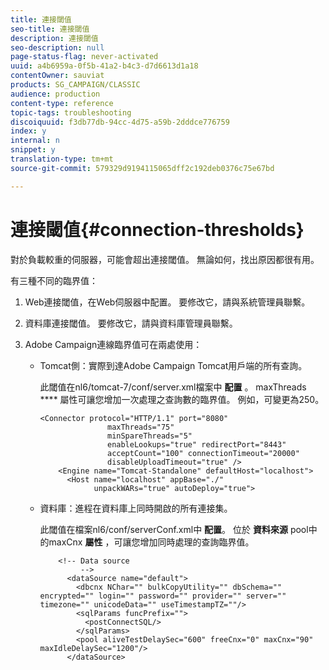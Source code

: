 ```yaml
---
title: 連接閾值
seo-title: 連接閾值
description: 連接閾值
seo-description: null
page-status-flag: never-activated
uuid: a4b6959a-0f5b-41a2-b4c3-d7d6613d1a18
contentOwner: sauviat
products: SG_CAMPAIGN/CLASSIC
audience: production
content-type: reference
topic-tags: troubleshooting
discoiquuid: f3db77db-94cc-4d75-a59b-2dddce776759
index: y
internal: n
snippet: y
translation-type: tm+mt
source-git-commit: 579329d9194115065dff2c192deb0376c75e67bd

---
```



# 連接閾值{#connection-thresholds}

對於負載較重的伺服器，可能會超出連接閾值。 無論如何，找出原因都很有用。

有三種不同的臨界值：

1. Web連接閾值，在Web伺服器中配置。 要修改它，請與系統管理員聯繫。
1. 資料庫連接閾值。 要修改它，請與資料庫管理員聯繫。
1. Adobe Campaign連線臨界值可在兩處使用：

   * Tomcat側：實際到達Adobe Campaign Tomcat用戶端的所有查詢。

      此閾值在nl6/tomcat-7/conf/server.xml檔案中 **配置** 。 maxThreads **** 屬性可讓您增加一次處理之查詢數的臨界值。 例如，可變更為250。

      ```
      <Connector protocol="HTTP/1.1" port="8080"
                     maxThreads="75"
                     minSpareThreads="5"
                     enableLookups="true" redirectPort="8443"
                     acceptCount="100" connectionTimeout="20000"
                     disableUploadTimeout="true" />
          <Engine name="Tomcat-Standalone" defaultHost="localhost">
            <Host name="localhost" appBase="./"
                  unpackWARs="true" autoDeploy="true">
      ```

   * 資料庫：進程在資料庫上同時開啟的所有連接集。

      此閾值在檔案nl6/conf/serverConf.xml中 **配置**。 位於 **資料來源** pool中的maxCnx **屬性** ，可讓您增加同時處理的查詢臨界值。

      ```
          <!-- Data source
               -->
            <dataSource name="default">
              <dbcnx NChar="" bulkCopyUtility="" dbSchema="" encrypted="" login="" password="" provider="" server="" timezone="" unicodeData="" useTimestampTZ=""/>
              <sqlParams funcPrefix="">
                <postConnectSQL/>
              </sqlParams>
              <pool aliveTestDelaySec="600" freeCnx="0" maxCnx="90" maxIdleDelaySec="1200"/>
            </dataSource>
      ```

